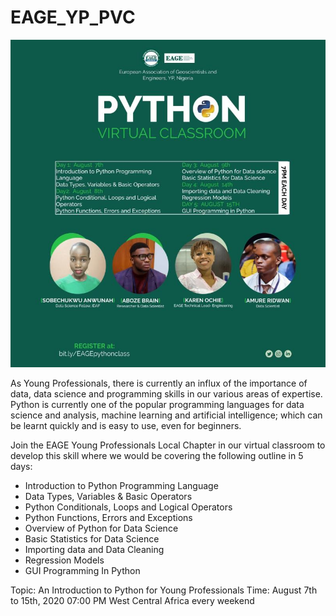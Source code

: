 # EAGE_YP_PVC

![title](img/eage2.jpg)

As Young Professionals, there is currently an influx of the importance of data, data science and programming skills in our various areas of expertise. Python is currently one of the popular programming languages for data science and analysis, machine learning and artificial intelligence; which can be learnt quickly and is easy to use, even for beginners.

Join the EAGE Young Professionals Local Chapter in our virtual classroom to develop this skill where we would be covering the following outline in 5 days:
- Introduction to Python Programming Language
- Data Types, Variables & Basic Operators
- Python Conditionals, Loops and Logical Operators
- Python Functions, Errors and Exceptions
- Overview of Python for Data Science
- Basic Statistics for Data Science
- Importing data and Data Cleaning
- Regression Models
- GUI Programming In Python 



Topic: An Introduction to Python for Young Professionals
Time: August 7th to 15th, 2020 07:00 PM West Central Africa every weekend 

